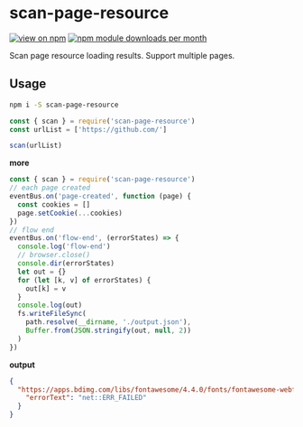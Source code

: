 # scan-page-resource

[![view on npm](http://img.shields.io/npm/v/scan-page-resource.svg)](https://www.npmjs.com/package/scan-page-resource)
[![npm module downloads per month](http://img.shields.io/npm/dm/scan-page-resource.svg)](https://www.npmjs.org/package/scan-page-resource)

Scan page resource loading results. Support multiple pages.

## Usage

```bash
npm i -S scan-page-resource
```

```js
const { scan } = require('scan-page-resource')
const urlList = ['https://github.com/']

scan(urlList)
```

**more**

```js
const { scan } = require('scan-page-resource')
// each page created
eventBus.on('page-created', function (page) {
  const cookies = []
  page.setCookie(...cookies)
})
// flow end
eventBus.on('flow-end', (errorStates) => {
  console.log('flow-end')
  // browser.close()
  console.dir(errorStates)
  let out = {}
  for (let [k, v] of errorStates) {
    out[k] = v
  }
  console.log(out)
  fs.writeFileSync(
    path.resolve(__dirname, './output.json'),
    Buffer.from(JSON.stringify(out, null, 2))
  )
})
```

**output**

```json
{
  "https://apps.bdimg.com/libs/fontawesome/4.4.0/fonts/fontawesome-webfont.woff2?v=4.4.0": {
    "errorText": "net::ERR_FAILED"
  }
}
```
